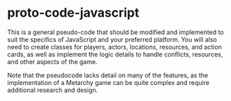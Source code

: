 # proto-code-javascript

This is a general pseudo-code that should be modified and implemented to suit the specifics of JavaScript and your preferred platform. You will also need to create classes for players, actors, locations, resources, and action cards, as well as implement the logic details to handle conflicts, resources, and other aspects of the game.

Note that the pseudocode lacks detail on many of the features, as the implementation of a Metarchy game can be quite complex and require additional research and design.
